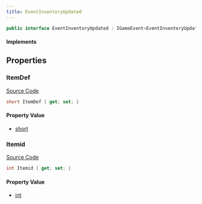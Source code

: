 ```yaml
---
title: EventInventoryUpdated
---
```


```csharp
public interface EventInventoryUpdated : IGameEvent<EventInventoryUpdated>
```

#### Implements

## Properties

### ItemDef

[Source Code](https://github.com/swiftly-solution/swiftlys2/blob/main/managed/src/SwiftlyS2.Generated/GameEvents/Interfaces/EventInventoryUpdated.cs#L21)

```csharp
short ItemDef { get; set; }
```

#### Property Value

- [short](https://learn.microsoft.com/dotnet/api/system.int16)

### Itemid

[Source Code](https://github.com/swiftly-solution/swiftlys2/blob/main/managed/src/SwiftlyS2.Generated/GameEvents/Interfaces/EventInventoryUpdated.cs#L26)

```csharp
int Itemid { get; set; }
```

#### Property Value

- [int](https://learn.microsoft.com/dotnet/api/system.int32)

